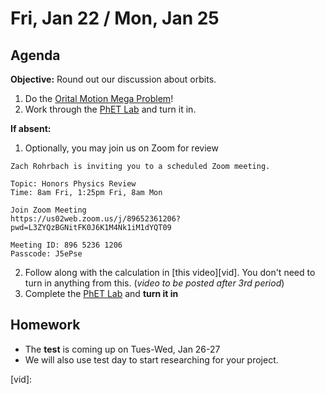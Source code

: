Fri, Jan 22 / Mon, Jan 25
==================

Agenda
---------
**Objective:** Round out our discussion about orbits.

1. Do the [Orital Motion Mega Problem][prob]!
2. Work through the [PhET Lab][phet] and turn it in.


**If absent:**

 1. Optionally, you may join us on Zoom for review
~~~
Zach Rohrbach is inviting you to a scheduled Zoom meeting.

Topic: Honors Physics Review
Time: 8am Fri, 1:25pm Fri, 8am Mon

Join Zoom Meeting
https://us02web.zoom.us/j/89652361206?pwd=L3ZYQzBGNitFK0J6K1M4Nk1iM1dYQT09

Meeting ID: 896 5236 1206
Passcode: J5ePse
~~~
 2. Follow along with the calculation in [this video][vid].  You don't need to turn in anything from this. (*video to be posted after 3rd period*)
 3. Complete the [PhET Lab][phet] and **turn it in**

Homework 
-------------
- The **test** is coming up on Tues-Wed, Jan 26-27
- We will also use test day to start researching for your project.

[prob]: https://avon.schoology.com/assignment/4579659508/
[phet]: https://avon.schoology.com/assignment/4579705197/
[vid]:
<!--stackedit_data:
eyJoaXN0b3J5IjpbMjA0MDk2MDMwMSwtOTkwMDAyNTE2LC0xMz
I3NjI0MTcyLC03OTY1MDU4NDVdfQ==
-->